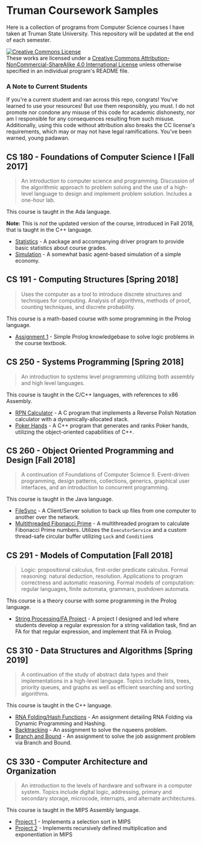 # Truman Coursework Samples
Here is a collection of programs from Computer Science courses I have taken at Truman State University. This repository will be updated at the end of each semester.  

<a rel="license" href="http://creativecommons.org/licenses/by-nc-sa/4.0/"><img alt="Creative Commons License" style="border-width:0" src="https://i.creativecommons.org/l/by-nc-sa/4.0/88x31.png" /></a><br />These works are licensed under a <a rel="license" href="http://creativecommons.org/licenses/by-nc-sa/4.0/">Creative Commons Attribution-NonCommercial-ShareAlike 4.0 International License</a> unless otherwise specified in an individual program's README file.

### A Note to Current Students
If you're a current student and ran across this repo, congrats! You've learned to use your resources! But use them responsibly, you must. I do not promote nor condone any misuse of this code for academic dishonesty, nor am I responsible for any consequences resulting from such misuse. Additionally, using this code without attribution also breaks the CC license's requirements, which may or may not have legal ramifications. You've been warned, young padawan.

## CS 180 - Foundations of Computer Science I [Fall 2017]
>An introduction to computer science and programming. Discussion of the algorithmic approach to problem solving and the use of a high-level language to design and implement problem solution. Includes a one-hour lab.  

This course is taught in the Ada language.

**Note:** This is *not* the updated version of the course, introduced in Fall 2018, that is taught in the C++ language.

+ [Statistics](https://git.brandoningli.com/brandon/truman-coursework-samples/tree/master/CS180/Statistics) - A package and accompanying driver program to provide basic statistics about course grades.  
+ [Simulation](https://git.brandoningli.com/brandon/truman-coursework-samples/tree/master/CS180/Simulation) - A somewhat basic agent-based simulation of a simple economy.

## CS 191 - Computing Structures [Spring 2018]
>Uses the computer as a tool to introduce discrete structures and techniques for computing. Analysis of algorithms, methods of proof, counting techniques, and discrete probability.

This course is a math-based course with some programming in the Prolog language.
+ [Assignment 1](https://git.brandoningli.com/brandon/truman-coursework-samples/tree/master/CS191/ingli_1.pl) - Simple Prolog knowledgebase to solve logic problems in the course textbook.

## CS 250 - Systems Programming [Spring 2018]
>An introduction to systems level programming utilizing both assembly and high level languages.

This course is taught in the C/C++ languages, with references to x86 Assembly.

+ [RPN Calculator](https://git.brandoningli.com/brandon/truman-coursework-samples/tree/master/CS250/RPN_Calculator) - A C program that implements a Reverse Polish Notation calculator with a dynamically-allocated stack.
+ [Poker Hands](https://git.brandoningli.com/brandon/truman-coursework-samples/tree/master/CS250/Poker_Hands) - A C++ program that generates and ranks Poker hands, utilizing the object-oriented capabilities of C++.  

## CS 260 - Object Oriented Programming and Design [Fall 2018]
>A continuation of Foundations of Computer Science II. Event-driven programming, design patterns, collections, generics, graphical user interfaces, and an introduction to concurrent programming.

This course is taught in the Java language.

+ [FileSync](https://git.brandoningli.com/brandon/truman-coursework-samples/tree/master/CS260/fileSync) - A Client/Server solution to back up files from one computer to another over the network.
+ [Multithreaded Fibonacci Prime](https://git.brandoningli.com/brandon/truman-coursework-samples/tree/master/CS260/fib_prime) - A multithreaded program to calculate Fibonacci Prime numbers. Utilizes the `ExecutorService` and a custom thread-safe circular buffer utilizing `Lock` and `Condition`s

## CS 291 - Models of Computation [Fall 2018]
>Logic: propositional calculus, first-order predicate calculus. Formal reasoning: natural deduction, resolution. Applications to program correctness and automatic reasoning. Formal models of computation: regular languages, finite automata, grammars, pushdown automata.

This course is a theory course with some programming in the Prolog language.

+ [String Processing/FA Project](https://git.brandoningli.com/brandon/truman-coursework-samples/tree/master/CS291/string_processing_fa) - A project I designed and led where students develop a regular expression for a string validation task, find an FA for that regular expression, and implement that FA in Prolog.

## CS 310 - Data Structures and Algorithms [Spring 2019]
> A continuation of the study of abstract data types and their implementations in a high-level language. Topics include lists, trees, priority queues, and graphs as well as efficient searching and sorting algorithms.

This course is taught in the C++ language.

+ [RNA Folding/Hash Functions](https://git.brandoningli.com/brandon/truman-coursework-samples/tree/master/CS310/rna_and_hash) - An assignment detailing RNA Folding via Dynamic Programming and Hashing.
+ [Backtracking](https://git.brandoningli.com/brandon/truman-coursework-samples/tree/master/CS310/backtracking) - An assignment to solve the nqueens problem.
+ [Branch and Bound](https://git.brandoningli.com/brandon/truman-coursework-samples/tree/master/CS310/branch_and_bound) - An assignment to solve the job assignment problem via Branch and Bound.

## CS 330 - Computer Architecture and Organization
> An introduction to the levels of hardware and software in a computer system. Topics include digital logic, addressing, primary and secondary storage, microcode, interrupts, and alternate architectures.

This course is taught in the MIPS Assembly language.

+ [Project 1](https://git.brandoningli.com/brandon/truman-coursework-samples/tree/master/CS330/project_1) - Implements a selection sort in MIPS
+ [Project 2](https://git.brandoningli.com/brandon/truman-coursework-samples/tree/master/CS330/project_2) - Implements recursively defined multiplication and exponentiation in MIPS